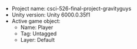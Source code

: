 <!-- UNITY CODE ASSIST INSTRUCTIONS START -->
- Project name: csci-526-final-project-gravityguys
- Unity version: Unity 6000.0.35f1
- Active game object:
  - Name: Player
  - Tag: Untagged
  - Layer: Default
<!-- UNITY CODE ASSIST INSTRUCTIONS END -->